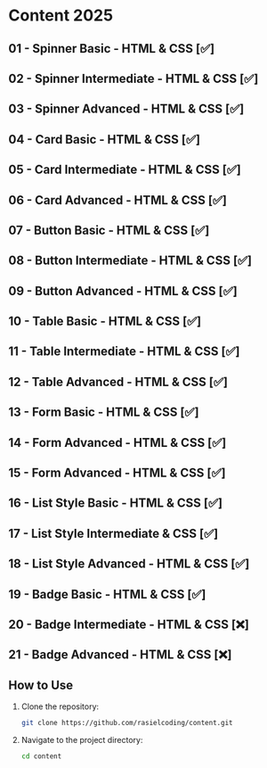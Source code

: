 # Content 2025

## 01 - Spinner Basic - HTML & CSS [✅]

## 02 - Spinner Intermediate - HTML & CSS [✅]

## 03 - Spinner Advanced - HTML & CSS [✅]

## 04 - Card Basic - HTML & CSS [✅]

## 05 - Card Intermediate - HTML & CSS [✅]

## 06 - Card Advanced - HTML & CSS [✅]

## 07 - Button Basic - HTML & CSS [✅]

## 08 - Button Intermediate - HTML & CSS [✅]

## 09 - Button Advanced - HTML & CSS [✅]

## 10 - Table Basic - HTML & CSS [✅]

## 11 - Table Intermediate - HTML & CSS [✅]

## 12 - Table Advanced - HTML & CSS [✅]

## 13 - Form Basic - HTML & CSS [✅]

## 14 - Form Advanced - HTML & CSS [✅]

## 15 - Form Advanced - HTML & CSS [✅]

## 16 - List Style Basic - HTML & CSS [✅]

## 17 - List Style Intermediate & CSS [✅]

## 18 - List Style Advanced - HTML & CSS [✅]

## 19 - Badge Basic - HTML & CSS [✅]

## 20 - Badge Intermediate - HTML & CSS [❌]

## 21 - Badge Advanced - HTML & CSS [❌]



## How to Use
1. Clone the repository:
   ```bash
   git clone https://github.com/rasielcoding/content.git
   ```
2. Navigate to the project directory:
   ```bash
   cd content
   ```



